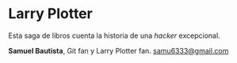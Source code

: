 # Larry Plotter

Esta saga de libros cuenta la historia de una *hacker* excepcional.

**Samuel Bautista**, Git fan y Larry Plotter fan.
samu6333@gmail.com

